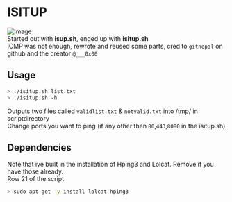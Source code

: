 # ISITUP
![image](https://user-images.githubusercontent.com/8977898/156216699-d7334be0-f567-446f-b9be-c29870d63c27.png)<br>
Started out with **isup.sh**, ended up with **isitup.sh**<br>
ICMP was not enough, rewrote and reused some parts, cred to ```gitnepal``` on github and the creator ```@___0x00```<br>

## Usage
```bash
> ./isitup.sh list.txt
> ./isitup.sh -h
```
Outputs two files called ```validlist.txt``` & ```notvalid.txt``` into /tmp/ in scriptdirectory<br>
Change ports you want to ping (if any other then ```80```,```443```,```8080``` in the isitup.sh)


## Dependencies
Note that ive built in the installation of Hping3 and Lolcat. Remove if you have those already.<br>
Row 21 of the script<br>
```bash
> sudo apt-get -y install lolcat hping3
```
